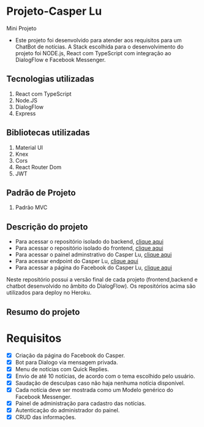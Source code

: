 # Projeto-Casper Lu
Mini Projeto

- Este projeto foi desenvolvido para atender aos requisitos para um ChatBot de notícias. A Stack escolhida para o desenvolvimento do projeto foi NODE.js, React com TypeScript com integração ao DialogFlow e Facebook Messenger.
## Tecnologias utilizadas
1. React com TypeScript
2. Node.JS
3. DialogFlow
4. Express
## Bibliotecas utilizadas
1. Material UI
2. Knex
3. Cors
4. React Router Dom
5. JWT
## Padrão de Projeto
1. Padrão MVC

## Descrição do projeto

- Para acessar o repositório isolado do backend, [clique aqui](https://github.com/LuanSilvaTec/projeto-casper-backend)
- Para acessar o repositório isolado do frontend, [clique aqui](https://github.com/LuanSilvaTec/projeto-casper-frontend)
- Para acessar o painel adminstrativo do Casper Lu, [clique aqui](https://chatbot-test-luan-frontend.herokuapp.com/)
- Para acessar endpoint do Casper Lu, [clique aqui](https://chatbot-test-luan.herokuapp.com/)
- Para acessar a página do Facebook do Casper Lu, [clique aqui](https://www.facebook.com/Casper-Lu-101492835553099)


Neste repositório possui a versão final de cada projeto (frontend,backend e chatbot desenvolvido no âmbito do DialogFlow). Os repositórios acima são utilizados para deploy no Heroku.

## Resumo do projeto
# Requisitos
- [x]	Criação da página do Facebook do Casper.
- [x]	Bot para Dialogo via mensagem privada.
- [x]	Menu de notícias com Quick Replies.
- [x]	Envio de até 10 notícias, de acordo com o tema escolhido pelo usuário.
- [x]	Saudação de desculpas caso não haja nenhuma notícia disponível.
- [x]	Cada notícia deve ser mostrada como um Modelo genérico do Facebook Messenger.
- [x]	Painel de administração para cadastro das notícias.
- [x]	Autenticação do administrador do painel.
- [x]	CRUD das informações.
